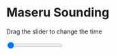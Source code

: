 <h1>Maseru Sounding</h1>
<p>Drag the slider to change the time</p>

<div class="slidecontainer">
<input oninput='setImage(this)' class="slider" type="range" min="0" max="6" value="0" step="1" />
<img id='img'/>
</div>

<script>
var img = document.getElementById('img');
var img_array = ['/assets/images/skwt/skd_maseru_wrfout_d01_2020-04-22_12:00:00.png',
'/assets/images/skwt/skd_maseru_wrfout_d01_2020-04-22_18:00:00.png',
'/assets/images/skwt/skd_maseru_wrfout_d01_2020-04-23_00:00:00.png',
'/assets/images/skwt/skd_maseru_wrfout_d01_2020-04-23_06:00:00.png',
'/assets/images/skwt/skd_maseru_wrfout_d01_2020-04-23_12:00:00.png',
'/assets/images/skwt/skd_maseru_wrfout_d01_2020-04-23_18:00:00.png',];
function setImage(obj)
{
        var value = obj.value;
        img.src = img_array[value];

}
</script>
